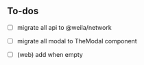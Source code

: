 ## To-dos

- [ ] migrate all api to @weila/network
- [ ] migrate all modal to TheModal component

- [ ] (web) add when empty
